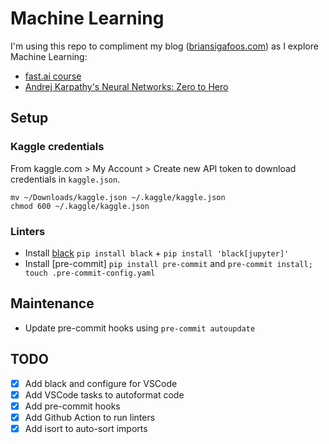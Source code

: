 # Machine Learning

I'm using this repo to compliment my blog ([briansigafoos.com](https://briansigafoos.com/)) as I explore Machine Learning:

- [fast.ai course](https://course.fast.ai/)
- [Andrej Karpathy's Neural Networks: Zero to Hero](https://www.youtube.com/playlist?list=PLAqhIrjkxbuWI23v9cThsA9GvCAUhRvKZ)

## Setup

### Kaggle credentials

From kaggle.com > My Account > Create new API token to download credentials in `kaggle.json`.

```shell
mv ~/Downloads/kaggle.json ~/.kaggle/kaggle.json
chmod 600 ~/.kaggle/kaggle.json
```

### Linters

- Install [black](https://github.com/psf/black) `pip install black` + `pip install 'black[jupyter]'`
- Install [pre-commit] `pip install pre-commit` and `pre-commit install; touch .pre-commit-config.yaml`

## Maintenance

- Update pre-commit hooks using `pre-commit autoupdate`

## TODO

- [x] Add black and configure for VSCode
- [x] Add VSCode tasks to autoformat code
- [x] Add pre-commit hooks
- [x] Add Github Action to run linters
- [x] Add isort to auto-sort imports
